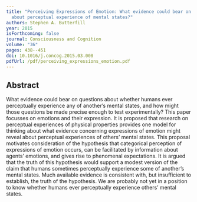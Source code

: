```yaml
---
title: "Perceiving Expressions of Emotion: What evidence could bear on questions
  about perceptual experience of mental states?"
authors: Stephen A. Butterfill
year: 2015
isForthcoming: false
journal: Consciousness and Cognition
volume: "36"
pages: 438--451
doi: 10.1016/j.concog.2015.03.008
pdfUrl: /pdf/perceiving_expressions_emotion.pdf
---
```


## Abstract

What evidence could bear on questions about whether humans ever perceptually experience any of another’s mental states, and how might those questions be made precise enough to test experimentally? This paper focusses on emotions and their expression. It is proposed that research on perceptual experiences of physical properties provides one model for thinking about what evidence concerning expressions of emotion might reveal about perceptual experiences of others’ mental states. This proposal motivates consideration of the hypothesis that categorical perception of expressions of emotion occurs, can be facilitated by information about agents’ emotions, and gives rise to phenomenal expectations. It is argued that the truth of this hypothesis would support a modest version of the claim that humans sometimes perceptually experience some of another’s mental states. Much available evidence is consistent with, but insufficient to establish, the truth of the hypothesis. We are probably not yet in a position to know whether humans ever perceptually experience others’ mental states.

